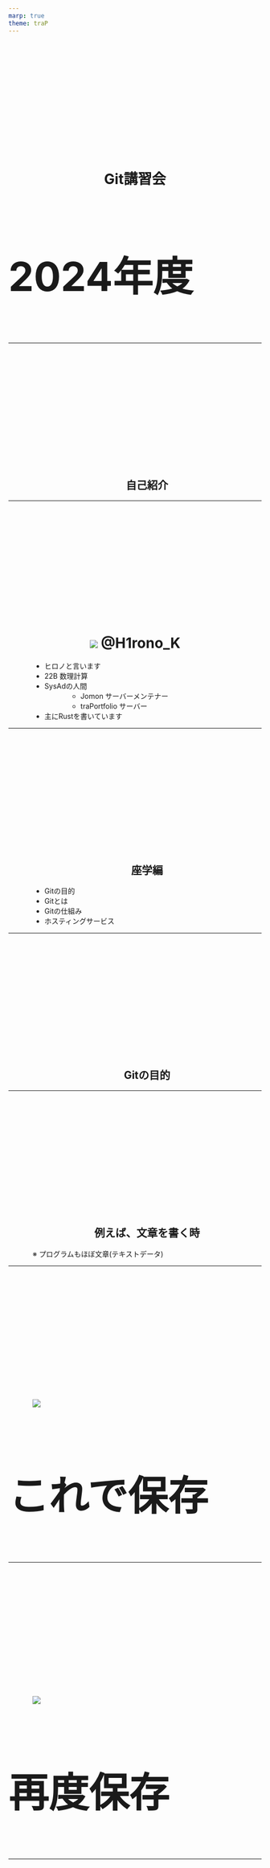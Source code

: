 ```yaml
---
marp: true
theme: traP
---
```


<!--
class: slides
-->
# Git講習会

### 2024年度

<!--
_class: title
-->

---

<style scoped>
h1, h2 {
    text-align: center;
    margin-inline-start: 0;
    margin-top: 16.6rem
}
</style>

## 自己紹介

---

# ![](./assets/H1rono.png) @H1rono_K

<!--
_class: user
-->

- ヒロノと言います
- 22B 数理計算
- SysAdの人間
    - Jomon サーバーメンテナー
    - traPortfolio サーバー
- 主にRustを書いています

---

## 座学編

- Gitの目的
- Gitとは
- Gitの仕組み
- ホスティングサービス

---

<style scoped>
h1, h2 {
    text-align: center;
    margin-inline-start: 0;
    margin-top: 16.6rem
}
</style>

## Gitの目的

---

## 例えば、文章を書く時

※ プログラムもほぼ文章(テキストデータ)

---

<!-- これを書くとスライド上部にちょっと空間ができて画像が上に詰まらない -->
##

![](./assets/word-demo-1.png)

### これで保存

---

##

![](./assets/word-demo-2.png)

### 再度保存

---

##

### 元に戻したいときは？

![](./assets/word-demo-3.png)

「簡単だよ！元に戻すボタンがあるじゃないか！」

---

<style scoped>
h1, h2 {
    text-align: center;
    margin-inline-start: 0;
    margin-top: 16.6rem
}
</style>

## でも、Wordを閉じて再度開くと...

---

##

<!-- <img src="https://md.trap.jp/uploads/upload_dc99b8ffdee48857c155afedcbe77d42.png" width="30%" /> -->

![](./assets/word-demo-4.png) ![](./assets/omg.png)

---

## 変更履歴は保存(永続化)されない

「元に戻す」は、一時的に
**編集ソフトを開いている時だけ**
保存されている履歴を戻している

---

# 困る

(特にプログラムを書いている時)

---

## 何が困るのか

例をいくつか見よう

- アプリケーションに問題が起きた時
    - 問題の発生前まで戻すこと(復旧)ができない
    - 変更を見て原因を調査したい
- 新機能のテストをしたいとき
    - 今動いているプログラムを保存したまま最新版をテストしたい

---

## 解決策

**変更履歴が保存・復元できれば良い**

1. 保存のタイミングで、都度別名で保存する
    - データのサイズが膨大になる
    - ファイル名をきちんとしないと、履歴を追うのが面倒になる
1. 同じファイルに「バージョン」を付けて、任意の時点での状態を保存する
    - バージョン = 「どの時点のものか」を表す管理番号
        - バージョンさえ指定すれば、その時の状態にいつでも戻せる
    - これが**バージョン管理**

---

<style scoped>
h2, ul {
    margin-inline-start: 2rem !important;
}
</style>

## バージョン管理システム

![bg left:40% h:70%](./assets/version-db-image.svg)

- バージョン管理を実現するためのシステム
- Version Database内にVersionを保存する
    - 主に2種類の保存法(DeltaとSnapshot)
    - 詳しくは割愛

---

<style scoped>
h1, h2 {
    text-align: center;
    margin-inline-start: 0;
    margin-top: 16.6rem
}
</style>

## Gitとは

---

## Git

- https://git-scm.com
- バージョン管理システムの一つ
    - 今世界でもっとも使われているバージョン管理システム
    - 他にはMercurial、Subversionなどがある
- ファイルの変更の履歴を保存・管理
- プログラマを中心に、様々な人に愛用されている
    - 元はLinuxの作者が自分のプログラムの管理用に作ったので、
      「プログラマ向け」というのは意識されているであろう

---

![bg w:70%](./assets/git-feature.png)

---

## バージョン管理システムの分類

データをどこに置くかで大きく分類できる
- ローカル
- 集中
- 分散

---

## 用語の確認

- ローカル
    - プログラムを書く人それぞれのPC
    - 基本的に所有者しか見れない
- サーバー
    - 共有されていて、みんなが見れるPC

---

<style scoped>
h2, ul {
    margin-inline-start: 1rem !important;
}
</style>

## ローカル バージョン管理

![bg left:46% h:70%](./assets/local-version-control.svg)

- ローカルのみに状態を保存する
- 他人と共有がしにくい

---

<style scoped>
h2, ul {
    margin-inline-start: 1rem !important;
}
</style>

## 集中 バージョン管理

![bg left:50% h:70%](./assets/central-version-control.svg)

- サーバーに状態を保存する
- 複数人で共有できる
- サーバーが落ちたり壊れると被害が大きい
    - アクセスできない / データが消える

---

<style scoped>
h2, ul {
    margin-inline-start: 1rem !important;
}
</style>

## 分散 バージョン管理

![bg left:46% h:75%](./assets/distributed-version-control.svg)

- ローカルとサーバーに状態を保存
- 任意のタイミングで中身を同期する
- ローカルもサーバーもバックアップになれる
    - データが失われにくい

---

<style scoped>
h2, ul, p {
    margin-inline-start: 1rem !important;
}
</style>

## Git

分散バージョン管理システム
→ 各バージョンについて、以下の情報が「状態」として保存される

![bg left:44% h:50%](./assets/commit-example.png)

- **いつ保存したか**
- **誰が保存したか**
- **プログラムのスナップショット**
    - バージョンごとの差分を確認できる

---

# Gitの仕組み

Gitを構成する要素を見ていこう

---

## Repository

**Gitがバージョン管理する単位**

- ディレクトリ (= フォルダ) + Version Database
- 変更履歴の保存はリポジトリ単位で行われる
    - ファイルの構造
    - ファイルの状態

---

## Local Repository / Remote Repository

**Gitにおける分散バージョン管理システムの要素の呼び名**

- ローカルリポジトリ
    - ローカルにあるリポジトリ
- リモートリポジトリ
    - サーバーにあるリポジトリ
    - 全員に共有される

---

![bg w:70%](./assets/git-image.png)

---

## Commit

- 「バージョン」のGit内での呼び名
    - セーブポイントを作るイメージ
    - 状態のスナップショットが一意なIDと結び付けられる
- Gitはコミットを基準として状態を移動する
    - 各コミット時の状態が保存される
    - コミットされていない時点には移れない
        - コミットの間の編集中の状態とか
- HEAD: 自分が今いるコミット(デフォルトはブランチの最新コミット)

---

<style scoped>
h2, ul, p {
    margin-inline-start: 3rem !important;
}
</style>

## Staging Area

- https://git-scm.com/about/staging-area
- 無暗に全ての変更を一度にコミットさせないためのGitの機能
- 関連するファイル群を選択し、コミットする範囲を決める
- 適切な粒度でコミットを作ることができる

![bg left:30% h:80%](./assets/staging-area-image.svg)

---

## Branch

- コミットの集まり / 繋がり
    - リポジトリ内に複数存在する
    - 開発の本流から分岐できる
    - 本流を妨げることなく開発を進めるための仕組み
- **main** (旧: master)
    - 本流となるブランチの名前として主に用いられる

---

![bg w:70%](./assets/git-graph-example.png)

---

## Push / Pull

- ローカル - リモート間のコミット同期
- プッシュ
    - ローカルのコミットをリモートに送る
    - プッシュするまではリモートの状態は変わらない
    - ローカル → リモート
- プル
    - リモートに集められたコミットをローカルに引っ張ってくる
    - リモート → ローカル

---

## Merge

- 他のブランチにあるコミットを全て取り込む
    - 取り込み元のブランチにないコミットが対象になる
    - 同じファイルに異なる変更が存在すると、Conflict(競合)する
- AをBにマージする ≠ BをAにマージする
    - Bが全てを持つ ⇔ Aが全てを持つ

---

## Pull Request (Merge Request)

- マージのお願い
    - 大体は本流のブランチへのマージのリクエストになる
- リモートリポジトリ上でマージするとき必ず行われる
    - 明確なチェック・議論ができるのが利点

※Git本体の機能ではなく後述のホスティングサービスの機能

---

![bg h:76%](./assets/gitea-mr-example.png)

---

<style scoped>
h1, h2 {
    text-align: center;
    margin-inline-start: 0;
    margin-top: 16.6rem
}
</style>

## ホスティングサービス

---

<style scoped>
h3 {
    font-size: 5rem;
}
</style>

## リモートリポジトリを用意する

- リモートリポジトリを用意するために、サーバーが必要
    - サーバー = みんなで共有できる・みんなが見れるPC
- 用意する方法
    - 借りる(traPはConohaを使ってる。他AWSやGCPなど)
    - 買う

<!-- クソでかいお気持ち -->
### いずれにせよ管理が大変!!

---

## ホスティングサービス

[**GitHub**](https://github.com) / **GitLab** / **Gitea** など

- Gitのリモートリポジトリが無料で作れて公開できるサービス
    - 自分でサーバー用意する必要が無い = 管理が簡単
    - Gitの性質上、コードの公開に適している
        - traQのコード: https://github.com/traPtitech/traQ
        - コード共有の場として使われることもしばしば
- 世間ではGitHubが圧倒的なシェアを誇る
- traPではGiteaというサービスを自前のサーバー上に用意している

---

## Git +α

サービスが独自にプログラミング / 開発に便利な機能を提供してくれる

- Issue / Project ... 課題・問題点の管理を容易に
- Pull Request ...ブランチのマージ要求をWeb上で行う
- Organization ... ユーザーだけでなく、「組織」でリポジトリを管理
- Fork ... 他人のリポジトリを自分の管理下にコピーする(連携もできる)
- Security ... コードのセキュリティを担保する
- CI ... コードが動くかの確認(テスト)をPushごとに自動実行

**興味が出たら、調べて試してみよう**

---

<style scoped>
h3 {
    font-size: 5rem;
}
</style>

##

→ 実習へ続く


<!-- クソでかいお気持ち2 -->
### [実習資料はこちら](https://git-lecture.trap.show)

---

##

参考文献

- Git公式: https://git-scm.com/book/ja/v2
- GitHub Docs: https://docs.github.com/en
